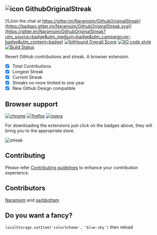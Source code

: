 ![icon](https://raw.githubusercontent.com/Naramsim/GithubOriginalStreak/master/chrome/icons/g48.png) GithubOriginalStreak
---

[![Join the chat at https://gitter.im/Naramsim/GithubOriginalStreak](https://badges.gitter.im/Naramsim/GithubOriginalStreak.svg)](https://gitter.im/Naramsim/GithubOriginalStreak?utm_source=badge&utm_medium=badge&utm_campaign=pr-badge&utm_content=badge) 
[![bitHound Overall Score](https://www.bithound.io/github/Naramsim/GithubOriginalStreak/badges/score.svg)](https://www.bithound.io/github/Naramsim/GithubOriginalStreak)
[![XO code style](https://img.shields.io/badge/code_style-XO-5ed9c7.svg)](https://github.com/sindresorhus/xo)
[![Build Status](https://travis-ci.org/Naramsim/GithubOriginalStreak.svg?branch=master)](https://travis-ci.org/Naramsim/GithubOriginalStreak)

Revert GitHub contributions and streak. A browser extension.
- [x] Total Contributions
- [x] Longest Streak
- [x] Current Streak
- [x] Streaks no more limited to one year
- [x] New Github Design compatible

## Browser support
[![chrome](https://img.shields.io/badge/chrome-v1.13-brightgreen.svg)](https://chrome.google.com/webstore/detail/github-original-streak/jgfeifpakohnblfnjdpigclinhbkocja)
[![firefox](https://img.shields.io/badge/firefox-v1.13-brightgreen.svg)](https://addons.mozilla.org/en-US/firefox/addon/github-original-streak/)
[![opera](https://img.shields.io/badge/opera-v1.13-brightgreen.svg)](https://addons.opera.com/it/extensions/details/github-original-streak/)

For downloading the extensions just click on the badges above, they will bring you to the appropriate store.

![streak](https://raw.githubusercontent.com/Naramsim/GithubOriginalStreak/master/media/Screen.png)

## Contributing

Please refer [Contributing guidelines](contributing.md) to enhance your contribution experience.

## Contributors
[Naramsim](https://github.com/Naramsim) and [sarbbottam](https://github.com/sarbbottam)

## Do you want a fancy?

`localStorage.setItem('colorScheme', 'blue-sky')` then reload
